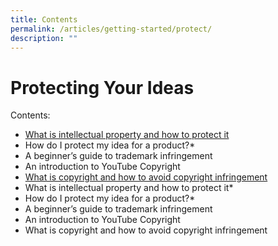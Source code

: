 ```yaml
---
title: Contents
permalink: /articles/getting-started/protect/
description: ""
---
```


# Protecting Your Ideas

Contents:
* [What is intellectual property and how to protect it](/articles/getting-started/protect/what-is-ip-how-to-protect/)
* How do I protect my idea for a product?* 
* A beginner’s guide to trademark infringement 
* An introduction to YouTube Copyright 
* [What is copyright and how to avoid copyright infringement](/articles/getting-started/protect/copyright-and-infringement/)
* What is intellectual property and how to protect it*
* How do I protect my idea for a product?* 
* A beginner’s guide to trademark infringement 
* An introduction to YouTube Copyright 
* What is copyright and how to avoid copyright infringement